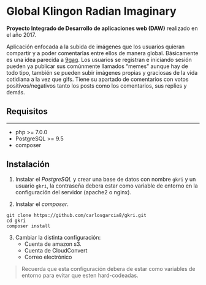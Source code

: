Global Klingon Radian Imaginary
==================

**Proyecto Integrado de Desarrollo de aplicaciones web (DAW)** realizado en el año 2017.

Aplicación enfocada a la subida de imágenes que los usuarios quieran compartir
y a poder comentarlas entre ellos de manera global. Básicamente es una idea parecida a
[9gag](http://9gag.com). Los usuarios se registran e iniciando sesión pueden ya publicar sus
comúnmente llamados “memes” aunque hay de todo tipo, también se pueden subir
imágenes propias y graciosas de la vida cotidiana a la vez que gifs. Tiene su apartado de
comentarios con votos positivos/negativos tanto los posts como los comentarios, sus
replies y demás.


## Requisitos
------------
- php >= 7.0.0
- PostgreSQL >= 9.5
- composer

## Instalación

1. Instalar el *PostgreSQL* y crear una base de datos con nombre `gkri` y un usuario `gkri`, la contraseña debera estar como variable de entorno en la configuración del servidor (apache2 o nginx).

2. Instalar el *composer*.

```
git clone https://github.com/carlosgarcia8/gkri.git
cd gkri
composer install
```

3. Cambiar la distinta configuración:
    + Cuenta de amazon s3.
    + Cuenta de CloudConvert
    + Correo electrónico

> Recuerda que esta configuración debera de estar como variables de entorno para evitar que esten hard-codeadas.
